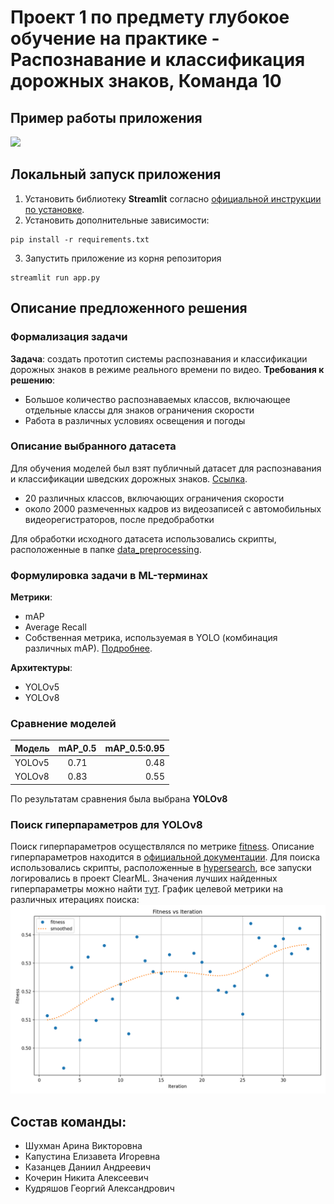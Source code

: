 # Проект 1 по предмету глубокое обучение на практике - Распознавание и классификация дорожных знаков, Команда 10
## Пример работы приложения
![](demo/test.gif)
## Локальный запуск приложения
1. Установить библиотеку **Streamlit** согласно [официальной инструкции по установке](https://docs.streamlit.io/library/get-started/installation).
2. Установить дополнительные зависимости:
```
pip install -r requirements.txt
```
3. Запустить приложение из корня репозитория
```
streamlit run app.py
```
## Описание предложенного решения
### Формализация задачи
**Задача**: создать прототип системы распознавания и классификации дорожных знаков в режиме реального времени по видео.
**Требования к решению**:
- Большое количество распознаваемых классов, включающее отдельные классы для знаков ограничения скорости
- Работа в различных условиях освещения и погоды

### Описание выбранного датасета
Для обучения моделей был взят публичный датасет для распознавания и классификации шведских дорожных знаков. [Ссылка](https://www.cvl.isy.liu.se/research/datasets/traffic-signs-dataset/).
- 20 различных классов, включающих ограничения скорости
- около 2000 размеченных кадров из видеозаписей с автомобильных видеорегистраторов, после предобработки

Для обработки исходного датасета использовались скрипты, расположенные в папке [data_preprocessing](data_prepocessing).

### Формулировка задачи в ML-терминах
**Метрики**:
- mAP
- Average Recall
- Собственная метрика, используемая в YOLO (комбинация различных mAP). [Подробнее](https://docs.ultralytics.com/yolov5/tutorials/hyperparameter_evolution/#2-define-fitness).

**Архитектуры**:
- YOLOv5
- YOLOv8

### Сравнение моделей
| Модель       | mAP_0.5| mAP_0.5:0.95 |
| ------------- |:------------------:| -----:|
| YOLOv5     | 0.71    | 0.48 |
| YOLOv8     | 0.83 |   0.55 |

По результатам сравнения была выбрана **YOLOv8**

### Поиск гиперпараметров для YOLOv8
Поиск гиперпараметров осуществлялся по метрике [fitness](https://docs.ultralytics.com/yolov5/tutorials/hyperparameter_evolution/#2-define-fitness). Описание гиперпараметров находится в [официальной документации](https://docs.ultralytics.com/yolov5/tutorials/hyperparameter_evolution/#1-initialize-hyperparameters). Для поиска использовались скрипты, расположенные в [hypersearch](hypersearch), все запуски логировались в проект ClearML. Значения лучших найденных гиперпараметры можно найти [тут](hypersearch/runs/detect/tune3/best_hyperparameters.yaml).
График целевой метрики на различных итерациях поиска:
![](hypersearch/runs/detect/tune3/tune_fitness.png)

## Состав команды:
- Шухман Арина Викторовна
- Капустина Елизавета Игоревна
- Казанцев Даниил Андреевич
- Кочерин Никита Алексеевич
- Кудряшов Георгий Александрович
